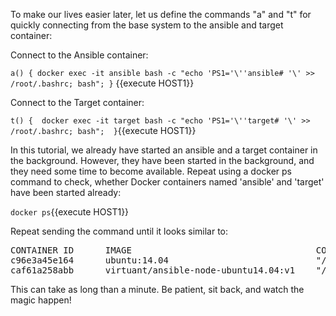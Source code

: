 To make our lives easier later, let us define the commands "a" and "t" for quickly connecting from the base system to the ansible and target container:

Connect to the Ansible container:

`a() { docker exec -it ansible bash -c "echo 'PS1='\''ansible# '\' >> /root/.bashrc; bash"; }` {{execute HOST1}}

Connect to the Target container:

`t() {  docker exec -it target bash -c "echo 'PS1='\''target# '\' >> /root/.bashrc; bash";  }`{{execute HOST1}}

In this tutorial, we already have started an ansible and a target container in the background. However, they have been started in the background, and they need some time to become available. Repeat using a docker ps command to check, whether Docker containers named 'ansible' and 'target' have been started already:

`docker ps`{{execute HOST1}}

Repeat sending the command until it looks similar to:

<pre class="file" data-filename="playbook.yml">
CONTAINER ID      IMAGE                                   COMMAND                 CREATED         STATUS        PORTS NAMES
c96e3a45e164      ubuntu:14.04                            "/bin/bash -c 'whi..."  11 seconds ago  Up 9 seconds  target
caf61a258abb      virtuant/ansible-node-ubuntu14.04:v1    "/bin/bash -c 'whi..."  13 seconds ago  Up 11 seconds ansible
</pre>

This can take as long than a minute. Be patient, sit back, and watch the magic happen!
